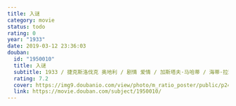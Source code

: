 ```yaml
---
title: 入谜
category: movie
status: todo
rating: 0
year: "1933"
date: 2019-03-12 23:36:03
douban:
  id: "1950010"
  title: 入谜
  subtitle: 1933 / 捷克斯洛伐克 奥地利 / 剧情 爱情 / 加斯塔夫·马哈蒂 / 海蒂·拉玛 阿里伯特·莫格
  rating: 7.2
  cover: https://img9.doubanio.com/view/photo/m_ratio_poster/public/p2495459436.jpg
  link: https://movie.douban.com/subject/1950010/
---
```



